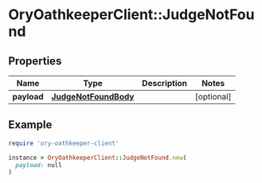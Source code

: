 # OryOathkeeperClient::JudgeNotFound

## Properties

| Name | Type | Description | Notes |
| ---- | ---- | ----------- | ----- |
| **payload** | [**JudgeNotFoundBody**](JudgeNotFoundBody.md) |  | [optional] |

## Example

```ruby
require 'ory-oathkeeper-client'

instance = OryOathkeeperClient::JudgeNotFound.new(
  payload: null
)
```

